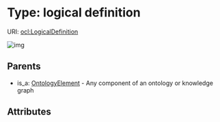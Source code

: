 
# Type: logical definition




URI: [ocl:LogicalDefinition](http://w3id.org/oclLogicalDefinition)


![img](http://yuml.me/diagram/nofunky;dir:TB/class/[OntologyElement]^-[LogicalDefinition])

## Parents

 *  is_a: [OntologyElement](OntologyElement.md) - Any component of an ontology or knowledge graph

## Attributes

